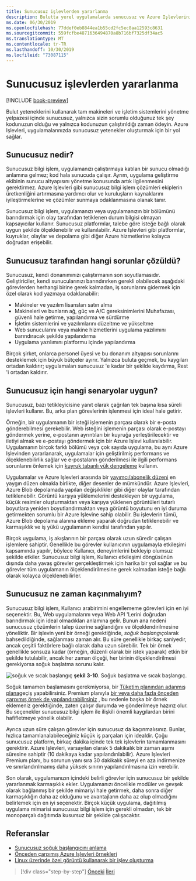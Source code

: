 ```yaml
---
title: Sunucusuz işlevlerden yararlanma
description: Bulutta yerel uygulamalarda sunucusuz ve Azure Işlevlerini kullanma
ms.date: 06/30/2019
ms.openlocfilehash: 77ddef0eb8844ea1b55cd2fc5ec8aa12593c8631
ms.sourcegitcommit: 559fcfbe4871636494870a8b716bf7325df34ac5
ms.translationtype: MT
ms.contentlocale: tr-TR
ms.lasthandoff: 10/30/2019
ms.locfileid: "73087115"
---
```

# <a name="leveraging-serverless-functions"></a>Sunucusuz işlevlerden yararlanma

[!INCLUDE [book-preview](../../../includes/book-preview.md)]

Bulut yeteneklerini kullanarak tam makineleri ve işletim sistemlerini yönetme yelpazesi içinde sunucusuz, yalnızca sizin sorumlu olduğunuz tek şey kodunuzun olduğu ve yalnızca kodunuzun çalıştırıldığı zaman ödeyin. Azure Işlevleri, uygulamalarınızda sunucusuz yetenekler oluşturmak için bir yol sağlar.

## <a name="what-is-serverless"></a>Sunucusuz nedir?

Sunucusuz bilgi işlem, uygulamanızı çalıştırmaya katılan bir sunucu olmadığı anlamına gelmez; kod hala sunucuda çalışır. Ayrım, uygulama geliştirme ekibinin sunucu altyapısını yönetme konusunda artık ilgilenmesini gerektirmez. Azure Işlevleri gibi sunucusuz bilgi işlem çözümleri ekiplerin üretkenliğini artırmasına yardımcı olur ve kuruluşların kaynaklarını iyileştirmelerine ve çözümler sunmaya odaklanmasına olanak tanır.

Sunucusuz bilgi işlem, uygulamanızı veya uygulamanızın bir bölümünü barındırmak için olay tarafından tetiklenen durum bilgisi olmayan kapsayıcılar kullanır. Sunucusuz platformlar, talebe göre isteğe bağlı olarak uygun şekilde ölçeklenebilir ve kullanılabilir. Azure Işlevleri gibi platformlar, kuyruklar, olaylar ve depolama gibi diğer Azure hizmetlerine kolayca doğrudan erişebilir.

## <a name="what-challenges-are-solved-by-serverless"></a>Sunucusuz tarafından hangi sorunlar çözüldü?

Sunucusuz, kendi donanımınızı çalıştırmanın son soyutlamasıdır. Geliştiriciler, kendi sunucularınızı barındırırken gerekli olabilecek aşağıdaki görevlerden herhangi birine gerek kalmadan, iş sorunlarını gidermek için özel olarak kod yazmaya odaklanabilir:

- Makineler ve yazılım lisansları satın alma
- Makineleri ve bunların ağ, güç ve A/C gereksinimlerini Muhafazası, güvenli hale getirme, yapılandırma ve sürdürme
- İşletim sistemlerini ve yazılımlarını düzeltme ve yükseltme
- Web sunucularını veya makine hizmetlerini uygulama yazılımını barındıracak şekilde yapılandırma
- Uygulama yazılımını platformu içinde yapılandırma

Birçok şirket, onlarca personel üyesi ve bu donanım altyapısı sorunlarını desteklemek için büyük bütçeler ayırır. Yalnızca buluta geçmek, bu kaygıları ortadan kaldırır; uygulamaları sunucusuz 'e kadar bir şekilde kaydırma, Rest 'i ortadan kaldırır.

## <a name="what-scenarios-are-appropriate-for-serverless"></a>Sunucusuz için hangi senaryolar uygun?

Sunucusuz, bazı tetikleyicisine yanıt olarak çağrılan tek başına kısa süreli işlevleri kullanır. Bu, arka plan görevlerinin işlenmesi için ideal hale getirir.

Örneğin, bir uygulamanın bir isteği işlemenin parçası olarak bir e-posta gönderebilmesi gerekebilir. Web isteğini işlemenin parçası olarak e-postayı göndermek yerine, e-postanın ayrıntıları bir kuyruğa yerleştirilecektir ve iletiyi almak ve e-postayı göndermek için bir Azure Işlevi kullanılabilir. Uygulamanın birçok farklı bölümü veya çok sayıda uygulama, bu aynı Azure Işlevinden yararlanarak, uygulamalar için geliştirilmiş performans ve ölçeklenebilirlik sağlar ve e-postaların gönderilmesi ile ilgili performans sorunlarını önlemek için [kuyruk tabanlı yük dengeleme](https://docs.microsoft.com/azure/architecture/patterns/queue-based-load-leveling) kullanın.

Uygulamalar ve Azure Işlevleri arasında bir [yayımcı/abonelik düzeni](https://docs.microsoft.com/azure/architecture/patterns/publisher-subscriber) en yaygın düzen olmakla birlikte, diğer desenler de mümkündür. Azure Işlevleri, Azure Blob depolamada yapılan değişiklikler gibi diğer olaylar tarafından tetiklenebilir. Görüntü karşıya yüklemelerini destekleyen bir uygulama, küçük resimler oluşturmaktan veya karşıya yüklenen görüntüleri tutarlı boyutlara yeniden boyutlandırmaktan veya görüntü boyutunu en iyi duruma getirmekten sorumlu bir Azure Işlevine sahip olabilir. Bu işlevlerin tümü, Azure Blob depolama alanına ekleme yaparak doğrudan tetiklenebilir ve karmaşıklık ve iş yükü uygulamanın kendisi tarafından yapılır.

Birçok uygulama, iş akışlarının bir parçası olarak uzun süredir çalışan işlemlere sahiptir. Genellikle bu görevler kullanıcının uygulamayla etkileşimi kapsamında yapılır, böylece Kullanıcı, deneyimlerini bekleyip olumsuz şekilde etkiler. Sunucusuz bilgi işlem, Kullanıcı etkileşimi döngüsünün dışında daha yavaş görevler gerçekleştirmek için harika bir yol sağlar ve bu görevler tüm uygulamanın ölçeklendirilmesine gerek kalmadan isteğe bağlı olarak kolayca ölçeklenebilirler.

## <a name="when-should-you-avoid-serverless"></a>Sunucusuz ne zaman kaçınmalıyım?

Sunucusuz bilgi işlem, Kullanıcı arabirimini engellememe görevleri için en iyi seçenektir. Bu, Web uygulamalarını veya Web API 'Lerini doğrudan barındırmak için ideal olmadıkları anlamına gelir. Bunun ana nedeni sunucusuz çözümlerin talep üzerine sağlandığını ve ölçeklendirilmesine yöneliktir. Bir işlevin yeni bir örneği gerektiğinde, *soğuk başlangıç*olarak bahsedildiğinde, sağlanması zaman alır. Bu süre genellikle birkaç saniyedir, ancak çeşitli faktörlere bağlı olarak daha uzun sürebilir. Tek bir örnek genellikle sonsuza kadar (örneğin, düzenli olarak bir istek yaparak) etkin bir şekilde tutulabilir, ancak her zaman ölçeği, her birinin ölçeklendirilmesi gerekiyorsa soğuk başlatma sorunu kalır.

![soğuk ve sıcak başlangıç](./media/cold-start-warm-start.png)
**şekil 3-10**. Soğuk başlatma ve sıcak başlangıç.

Soğuk tamamen başlamasını gerekmiyorsa, bir [Tüketim planından adanmış plana](https://azure.microsoft.com/blog/understanding-serverless-cold-start/)geçiş yapabilirsiniz. Premium planıyla [bir veya daha fazla önceden çarpımış örnek de yapılandırabilirsiniz](https://docs.microsoft.com/azure/azure-functions/functions-premium-plan#pre-warmed-instances) , bu nedenle başka bir örnek eklemeniz gerektiğinde, zaten çalışır durumda ve gönderilmeye hazırız olur. Bu seçenekler sunucusuz bilgi işlem ile ilişkili önemli kaygılardan birini hafifletmeye yönelik olabilir.

Ayrıca uzun süre çalışan görevler için sunucusuz da kaçınmalısınız. Bunlar, hızlıca tamamlanalabileceğiniz küçük iş parçaları için idealdir. Çoğu sunucusuz platform, birkaç dakika içinde tek tek işlevlerin tamamlanmasını gerektirir. Azure Işlevleri, varsayılan olarak 5 dakikalık bir zaman aşımı süresine sahiptir (10 dakikaya kadar yapılandırılabilir). Azure Işlevleri Premium planı, bu sorunun yanı sıra 30 dakikalık süreyi en aza indirmenize ve sınırlandırılmamış daha yüksek sınırın yapılandırılmasına izin verebilir.

Son olarak, uygulamanızın içindeki belirli görevler için sunucusuz bir şekilde yararlanmak karmaşıklık ekler. Uygulamanızı öncelikle modüler ve gevşek olarak bağlanmış bir şekilde mimariyi hale getirmek, daha sonra diğer karmaşıklığın daha az olduğunu ve avantajların daha az olup olmadığını belirlemek için en iyi seçenektir. Birçok küçük uygulama, dağıtılmış uygulama mimarisi sunucusuz bilgi işlem için gerekli olmadan, tek bir monoparçalı dağıtımda kusursuz bir şekilde çalışacaktır.

## <a name="references"></a>Referanslar

- [Sunucusuz soğuk başlangıcını anlama](https://azure.microsoft.com/blog/understanding-serverless-cold-start/)
- [Önceden çarpımış Azure Işlevleri örnekleri](https://docs.microsoft.com/azure/azure-functions/functions-premium-plan#pre-warmed-instances)
- [Linux üzerinde özel görüntü kullanarak bir işlev oluşturma](https://docs.microsoft.com/azure/azure-functions/functions-create-function-linux-custom-image)

>[!div class="step-by-step"]
>[Önceki](leverage-containers-orchestrators.md)
>[İleri](combine-containers-serverless-approaches.md)
